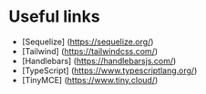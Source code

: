 # Useful links

- [Sequelize] (https://sequelize.org/)
- [Tailwind] (https://tailwindcss.com/)
- [Handlebars] (https://handlebarsjs.com/)
- [TypeScript] (https://www.typescriptlang.org/)
- [TinyMCE] (https://www.tiny.cloud/)